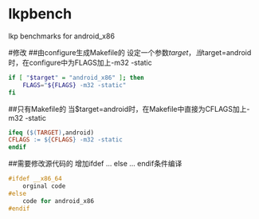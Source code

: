 # lkpbench
lkp benchmarks for android_x86

#修改
##由configure生成Makefile的
设定一个参数$target，当$target=android时，在configure中为FLAGS加上-m32 -static
``` sh
if [ "$target" = "android_x86" ]; then
	FLAGS="${FLAGS} -m32 -static"
fi
```
##只有Makefile的
当$target=android时，在Makefile中直接为CFLAGS加上-m32 -static
``` Makefile
ifeq ($(TARGET),android)
CFLAGS := ${CFLAGS} -m32 -static
endif
```
##需要修改源代码的
增加ifdef ... else ... endif条件编译
``` C
#ifdef __x86_64
    orginal code
#else
    code for android_x86
#endif
```
